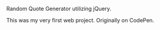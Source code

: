 Random Quote Generator utilizing jQuery.

This was my very first web project.
Originally on CodePen.
